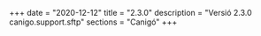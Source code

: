 +++
date        = "2020-12-12"
title       = "2.3.0"
description = "Versió 2.3.0 canigo.support.sftp"
sections    = "Canigó"
+++